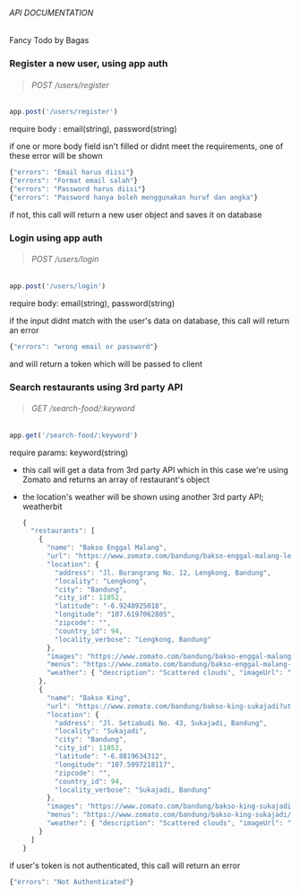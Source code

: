 ###### API DOCUMENTATION

Fancy Todo by Bagas

### Register a new user, using app auth

> ###### POST  /users/register

```javascript
app.post('/users/register')
```

require body : email(string), password(string)

if one or more body field isn't filled or didnt meet the requirements, one of these error will be shown

```javascript
{"errors": "Email harus diisi"}
{"errors": "Format email salah"}
{"errors": "Password harus diisi"}
{"errors": "Password hanya boleh menggunakan huruf dan angka"}
```

if not, this call will return a new user object and saves it on database

### Login using app auth

> ###### POST /users/login

```javascript
app.post('/users/login')
```

require body: email(string), password(string)

if the input didnt match with the user's data on database, this call will return an error

```javascript
{"errors": "wrong email or password"}
```

and will return a token which will be passed to client

### Search restaurants using 3rd party API

> ###### GET /search-food/:keyword

```javascript
app.get('/search-food/:keyword')
```

require params: keyword(string)

- this call will get a data from 3rd party API which in this case we're using Zomato and returns an array of restaurant's object

- the location's weather will be shown using another 3rd party API; weatherbit

  ```javascript
  {
    "restaurants": [
      {
        "name": "Bakso Enggal Malang",
        "url": "https://www.zomato.com/bandung/bakso-enggal-malang-lengkong?utm_source=api_basic_user&utm_medium=api&utm_campaign=v2.1",
        "location": {
          "address": "Jl. Burangrang No. 12, Lengkong, Bandung",
          "locality": "Lengkong",
          "city": "Bandung",
          "city_id": 11052,
          "latitude": "-6.9248925018",
          "longitude": "107.6197062805",
          "zipcode": "",
          "country_id": 94,
          "locality_verbose": "Lengkong, Bandung"
        },
        "images": "https://www.zomato.com/bandung/bakso-enggal-malang-lengkong/photos?utm_source=api_basic_user&utm_medium=api&utm_campaign=v2.1#tabtop",
        "menus": "https://www.zomato.com/bandung/bakso-enggal-malang-lengkong/menu?utm_source=api_basic_user&utm_medium=api&utm_campaign=v2.1&openSwipeBox=menu&showMinimal=1#tabtop",
        "weather": { "description": "Scattered clouds", "imageUrl": "https://www.weatherbit.io/static/img/icons/c02d.png" }
      },
      {
        "name": "Bakso King",
        "url": "https://www.zomato.com/bandung/bakso-king-sukajadi?utm_source=api_basic_user&utm_medium=api&utm_campaign=v2.1",
        "location": {
          "address": "Jl. Setiabudi No. 43, Sukajadi, Bandung",
          "locality": "Sukajadi",
          "city": "Bandung",
          "city_id": 11052,
          "latitude": "-6.8819634312",
          "longitude": "107.5997218117",
          "zipcode": "",
          "country_id": 94,
          "locality_verbose": "Sukajadi, Bandung"
        },
        "images": "https://www.zomato.com/bandung/bakso-king-sukajadi/photos?utm_source=api_basic_user&utm_medium=api&utm_campaign=v2.1#tabtop",
        "menus": "https://www.zomato.com/bandung/bakso-king-sukajadi/menu?utm_source=api_basic_user&utm_medium=api&utm_campaign=v2.1&openSwipeBox=menu&showMinimal=1#tabtop",
        "weather": { "description": "Scattered clouds", "imageUrl": "https://www.weatherbit.io/static/img/icons/c02d.png" }
      }
    ]
  }
  ```

if user's token is not authenticated, this call will return an error

```javascript
{"errors": "Not Authenticated"}
```
